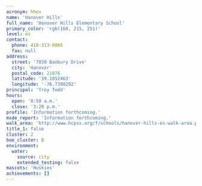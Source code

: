 ```yaml
---
acronym: hhes
name: 'Hanover Hills'
full_name: 'Hanover Hills Elementary School'
primary_color: 'rgb(160, 215, 251)'
level: es
contact:
  phone: 410-313-8066
  fax: null
address:
  street: '7030 Banbury Drive'
  city: 'Hanover'
  postal_code: 21076
  latitude: '39.1852463'
  longitude: '-76.7398292'
principal: 'Troy Todd'
hours:
  open: '8:50 a.m.'
  close: '3:20 p.m.'
profile: 'Information forthcoming.'
msde_report: 'Information forthcoming.'
walk_area: 'http://www.hcpss.org/f/schools/hanover-hills-es-walk-area.pdf'
title_1: false
cluster: 2
boe_cluster: B
environment:
  water:
    source: city
    extended_testing: false
mascots: 'Huskies'
achievements: []
---
```

